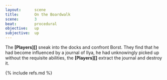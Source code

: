 ```yaml
---
layout:      scene
title:       On the Boardwalk
scene:       3
beat:        procedural
objective:   up
subjective:  up
---
```



The **[Players][]** sneak into the docks and confront Borst.
They find that he had become influenced by a journal of Ilya,
he had unknowingly picked up without the requisite abilities,
the **[Players][]** extract the journal and destroy it.


{% include refs.md %}
